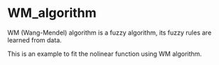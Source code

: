 # WM_algorithm
WM (Wang-Mendel) algorithm is a fuzzy algorithm, its fuzzy rules are learned from data.

This is an example to fit the nolinear function using WM algorithm.
